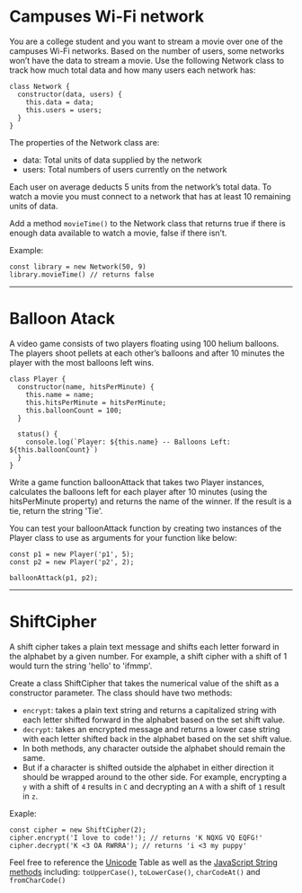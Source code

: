 # Campuses Wi-Fi network
 
You are a college student and you want to stream a movie over one of the campuses Wi-Fi networks. Based on the number of users, some networks won’t have the data to stream a movie.
Use the following Network class to track how much total data and how many users each network has:
```
class Network {
  constructor(data, users) {
    this.data = data;
    this.users = users;
  }
}
```
The properties of the Network class are:

* data: Total units of data supplied by the network
* users: Total numbers of users currently on the network


Each user on average deducts 5 units from the network’s total data. To watch a movie you must connect to a network that has at least 10 remaining units of data.

Add a method `movieTime()` to the Network class that returns true if there is enough data available to watch a movie, false if there isn’t.

Example:
```
const library = new Network(50, 9) 
library.movieTime() // returns false
```
***

# Balloon Atack

A video game consists of two players floating using 100 helium balloons. The players shoot pellets at each other’s balloons and after 10 minutes the player with the most balloons left wins.

```
class Player {
  constructor(name, hitsPerMinute) {
    this.name = name;
    this.hitsPerMinute = hitsPerMinute;
    this.balloonCount = 100;
  }
 
  status() {
    console.log(`Player: ${this.name} -- Balloons Left: ${this.balloonCount}`)
  }
}
```
Write a game function balloonAttack that takes two Player instances, calculates the balloons left for each player after 10 minutes (using the hitsPerMinute property) and returns the name of the winner. If the result is a tie, return the string 'Tie'.

You can test your balloonAttack function by creating two instances of the Player class to use as arguments for your function like below:
```
const p1 = new Player('p1', 5);
const p2 = new Player('p2', 2);
 
balloonAttack(p1, p2);
```
***

# ShiftCipher

A shift cipher takes a plain text message and shifts each letter forward in the alphabet by a given number. For example, a shift cipher with a shift of 1 would turn the string 'hello' to 'ifmmp'.

Create a class ShiftCipher that takes the numerical value of the shift as a constructor parameter. The class should have two methods:

* `encrypt`: takes a plain text string and returns a capitalized string with each letter shifted forward in the alphabet based on the set shift value.
* `decrypt`: takes an encrypted message and returns a lower case string with each letter shifted back in the alphabet based on the set shift value.
* In both methods, any character outside the alphabet should remain the same.
* But if a character is shifted outside the alphabet in either direction it should be wrapped around to the other side. For example, encrypting a `y` with a shift of `4` results in `C` and decrypting an `A` with a shift of `1` result in `z`.

Exaple:
```
const cipher = new ShiftCipher(2);
cipher.encrypt('I love to code!'); // returns 'K NQXG VQ EQFG!'
cipher.decrypt('K <3 OA RWRRA'); // returns 'i <3 my puppy'
```
Feel free to reference the [Unicode](https://en.wikipedia.org/wiki/List_of_Unicode_characters) Table as well as the [JavaScript String methods](https://developer.mozilla.org/en-US/docs/Web/JavaScript/Reference/Global_Objects/String) including: `toUpperCase()`, `toLowerCase()`, `charCodeAt()` and `fromCharCode()`




